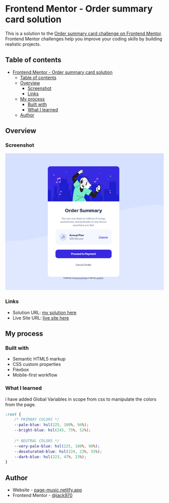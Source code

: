 # Frontend Mentor - Order summary card solution

This is a solution to the [Order summary card challenge on Frontend Mentor](https://www.frontendmentor.io/challenges/order-summary-component-QlPmajDUj). Frontend Mentor challenges help you improve your coding skills by building realistic projects. 

## Table of contents

- [Frontend Mentor - Order summary card solution](#frontend-mentor---order-summary-card-solution)
  - [Table of contents](#table-of-contents)
  - [Overview](#overview)
    - [Screenshot](#screenshot)
    - [Links](#links)
  - [My process](#my-process)
    - [Built with](#built-with)
    - [What I learned](#what-i-learned)
  - [Author](#author)

## Overview

### Screenshot

![](./screenshot.png)

### Links

- Solution URL: [my solution here](https://prnt.sc/1ro4ixa)
- Live Site URL: [live site here](https://page-music.netlify.app)

## My process

### Built with

- Semantic HTML5 markup
- CSS custom properties
- Flexbox
- Mobile-first workflow
### What I learned

i have added Global Variables in scope from css to manipulate the colors from the page.

```css
:root {
    /* PRIMARY COLORS */
    --pale-blue: hsl(225, 100%, 94%);
    --bright-blue: hsl(245, 75%, 52%);

    /* NEUTRAL COLORS */
    --very-pale-blue: hsl(225, 100%, 98%);
    --desaturated-blue: hsl(224, 23%, 55%);
    --dark-blue: hsl(223, 47%, 23%);
}
```
## Author

- Website - [page-music.netlify.app](https://page-music.netlify.app)
- Frontend Mentor - [@jack970](https://www.frontendmentor.io/profile/jack970)
